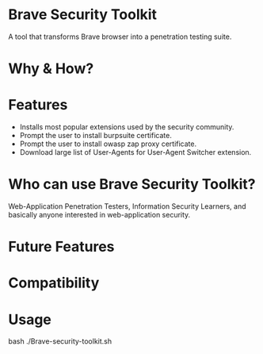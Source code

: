 # Brave Security Toolkit
A tool that transforms Brave browser into a penetration testing suite.

# Why & How?

# Features
- Installs most popular extensions used by the security community.
- Prompt the user to install burpsuite certificate.
- Prompt the user to install owasp zap proxy certificate.
- Download large list of User-Agents for User-Agent Switcher extension.

# Who can use Brave Security Toolkit?
Web-Application Penetration Testers, Information Security Learners, and basically anyone interested in web-application security.

# Future Features

# Compatibility

# Usage
bash ./Brave-security-toolkit.sh
